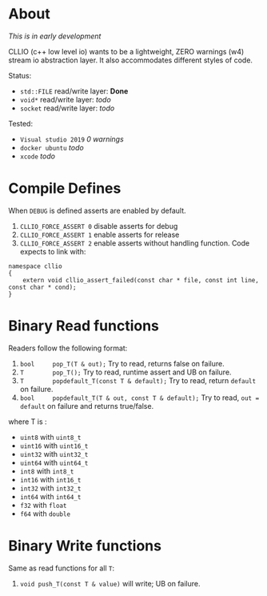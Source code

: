 
# About

*This is in early development*

CLLIO (c++ low level io) wants to be a lightweight, ZERO warnings (w4) stream io abstraction layer. It also accommodates different styles of code.

Status:
- `std::FILE` read/write layer: **Done**
- `void*` read/write layer: *todo*
- `socket` read/write layer: *todo*

Tested:
- `Visual studio 2019` *0 warnings*
- `docker ubuntu` *todo*
- `xcode` *todo*


# Compile Defines

When `DEBUG` is defined asserts are enabled by default.

1. `CLLIO_FORCE_ASSERT 0` disable asserts for debug
2. `CLLIO_FORCE_ASSERT 1` enable asserts for release
3. `CLLIO_FORCE_ASSERT 2` enable asserts without handling function. Code expects to link with: 
```
namespace cllio
{
	extern void cllio_assert_failed(const char * file, const int line, const char * cond);
}
```

# Binary Read functions
Readers follow the following format:

1. `bool 	 pop_T(T & out);`  Try to read, returns false on failure.
2. `T 	 	 pop_T();` Try to read, runtime assert and UB on failure.
3. `T 	 	 popdefault_T(const T & default);` Try to read, return `default` on failure.
4. `bool 	 popdefault_T(T & out, const T & default);` Try to read, `out = default` on failure and returns true/false.

where T is :

- `uint8` with `uint8_t`
- `uint16` with `uint16_t`
- `uint32` with `uint32_t`
- `uint64` with `uint64_t`
- `int8` with `int8_t`
- `int16` with `int16_t`
- `int32` with `int32_t`
- `int64` with `int64_t`
- `f32` with `float`
- `f64` with `double`

# Binary Write functions

Same as read functions for all `T`:

1. `void push_T(const T & value)` will write; UB on failure.